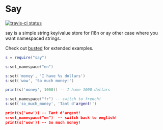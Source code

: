 Say
====

[![travis-ci status](https://secure.travis-ci.org/Olivine-Labs/say.png)](http://travis-ci.org/#!/Olivine-Labs/say/builds)

say is a simple string key/value store for i18n or ay other case where you
want namespaced strings.

Check out [busted](http://www.olivinelabs.com/busted) for
extended examples.

```lua
s = require("say")

s:set_namespace("en")

s:set('money', 'I have %s dollars')
s:set('wow', 'So much money!')

print(s('money', 1000)) -- I have 1000 dollars

s:set_namespace("fr") -- switch to french!
s:set('so_much_money', 'Tant d'argent!')

print(s('wow')) -- Tant d'argent!
s:set_namespace("en")  -- switch back to english!
print(s('wow')) -- So much money!
```
